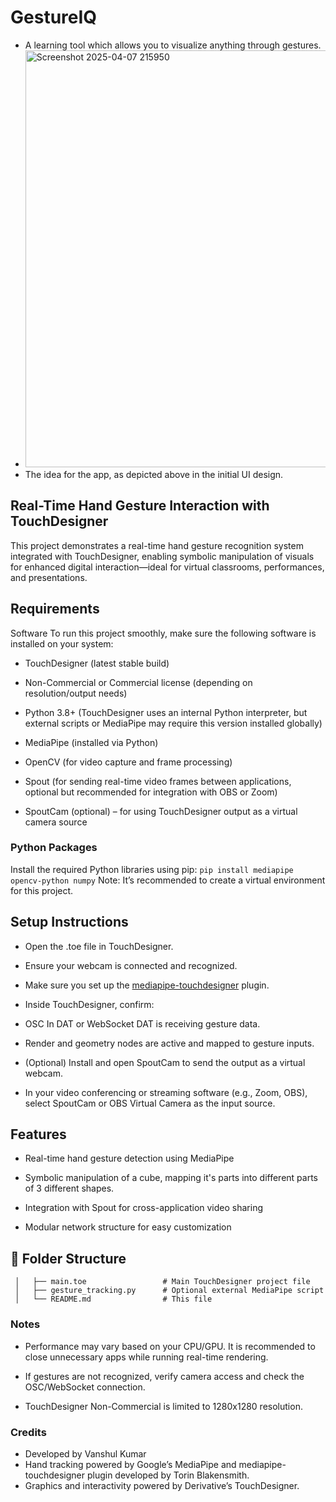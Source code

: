 # GestureIQ
- A learning tool which allows you to visualize anything through gestures.
- <img width="886" height="667" alt="Screenshot 2025-04-07 215950" src="https://github.com/user-attachments/assets/e1b612db-dccb-4131-ac8b-1f4794a73448" />
- The idea for the app, as depicted above in the initial UI design.

##  Real-Time Hand Gesture Interaction with TouchDesigner 
This project demonstrates a real-time hand gesture recognition system integrated with TouchDesigner, enabling symbolic manipulation of visuals for enhanced digital interaction—ideal for virtual classrooms, performances, and presentations.

##  Requirements
Software
To run this project smoothly, make sure the following software is installed on your system:

- TouchDesigner (latest stable build)

- Non-Commercial or Commercial license (depending on resolution/output needs)

- Python 3.8+ (TouchDesigner uses an internal Python interpreter, but external scripts or MediaPipe may require this version installed globally)

- MediaPipe (installed via Python)

- OpenCV (for video capture and frame processing)

- Spout (for sending real-time video frames between applications, optional but recommended for integration with OBS or Zoom)

- SpoutCam (optional) – for using TouchDesigner output as a virtual camera source

### Python Packages
  Install the required Python libraries using pip:
  ```pip install mediapipe opencv-python numpy```
  Note: It’s recommended to create a virtual environment for this project.

## Setup Instructions
- Open the .toe file in TouchDesigner.

- Ensure your webcam is connected and recognized.

- Make sure you set up the [mediapipe-touchdesigner](https://github.com/torinmb/mediapipe-touchdesigner.git) plugin.

- Inside TouchDesigner, confirm:

- OSC In DAT or WebSocket DAT is receiving gesture data.

- Render and geometry nodes are active and mapped to gesture inputs.

- (Optional) Install and open SpoutCam to send the output as a virtual webcam.

- In your video conferencing or streaming software (e.g., Zoom, OBS), select SpoutCam or OBS Virtual Camera as the input source.

## Features
- Real-time hand gesture detection using MediaPipe

- Symbolic manipulation of a cube, mapping it's parts into different parts of 3 different shapes.

- Integration with Spout for cross-application video sharing

- Modular network structure for easy customization

## 📂 Folder Structure
```📁 /TouchDesignerGestureProject
 │   ├── main.toe                 # Main TouchDesigner project file
 │   ├── gesture_tracking.py      # Optional external MediaPipe script
 │   └── README.md                # This file
```
### Notes
- Performance may vary based on your CPU/GPU. It is recommended to close unnecessary apps while running real-time rendering.

- If gestures are not recognized, verify camera access and check the OSC/WebSocket connection.

- TouchDesigner Non-Commercial is limited to 1280x1280 resolution.

### Credits
- Developed by Vanshul Kumar
- Hand tracking powered by Google’s MediaPipe and mediapipe-touchdesigner plugin developed by Torin Blakensmith.
- Graphics and interactivity powered by Derivative’s TouchDesigner.

